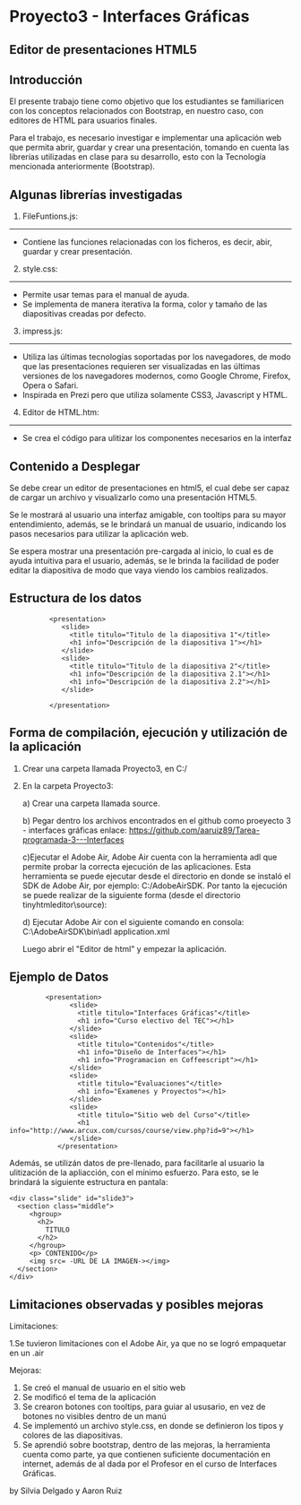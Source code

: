 Proyecto3 - Interfaces Gráficas
=============================

 Editor de presentaciones HTML5
--------------------------------

Introducción
--------------


El presente trabajo tiene como objetivo que los estudiantes se familiaricen con los conceptos
relacionados con Bootstrap, en nuestro caso, con editores de HTML para usuarios finales. 

Para el trabajo, es necesario investigar e implementar una aplicación web que permita abrir, 
guardar y crear una presentación, tomando en cuenta las librerías utilizadas en clase para su desarrollo, 
esto con la Tecnología mencionada anteriormente (Bootstrap).

 
 
Algunas librerías  investigadas
-------------------------------

1. FileFuntions.js:
-------------

   * Contiene las funciones relacionadas con los ficheros, es decir, abir, guardar y crear presentación.

2. style.css:
-----------
 
   * Permite usar temas para el manual de ayuda.
   * Se implementa de manera iterativa la forma, color y tamaño de las diapositivas creadas por defecto.

3. impress.js:
--------------

 *  Utiliza las últimas tecnologías soportadas por los navegadores, de modo que las presentaciones requieren ser visualizadas en las últimas versiones de los navegadores modernos, como Google Chrome, Firefox, Opera o Safari.
 *  Inspirada en Prezi pero que utiliza solamente CSS3, Javascript y HTML.

4. Editor de HTML.htm:
----------------------

*  Se crea el código para ulitizar los componentes necesarios en la interfaz


 
Contenido a Desplegar
----------------------

 Se debe crear un editor de presentaciones en html5, el
 cual debe ser capaz de cargar un archivo y visualizarlo como una presentación HTML5.
 
 Se le mostrará al usuario una interfaz amigable, con tooltips para su mayor entendimiento, 
 además, se le brindará un manual de usuario, indicando los pasos necesarios para utilizar la 
 aplicación web. 
 
 Se espera mostrar una presentación pre-cargada al inicio, lo cual es de ayuda intuitiva para el usuario,
 además, se le brinda la facilidad de poder editar la diapositiva de modo que vaya viendo los cambios realizados.
 
 

Estructura de los datos
------------------------

              <presentation>
                 <slide>
                   <title titulo="Titulo de la diapositiva 1"</title>
                   <h1 info="Descripción de la diapositiva 1"></h1>
                 </slide> 
                 <slide>
                   <title titulo="Titulo de la diapositiva 2"</title>
                   <h1 info="Descripción de la diapositiva 2.1"></h1>
                   <h1 info="Descripción de la diapositiva 2.2"></h1>
                 </slide>
                 
              </presentation>
                
Forma de compilación, ejecución y utilización de la aplicación
---------------------------------------------------------------

1. Crear una carpeta llamada Proyecto3, en C:/

2. En la carpeta Proyecto3:

   a) Crear una carpeta llamada  source.
   
   b) Pegar dentro los archivos encontrados en el github como proeyecto 3 - interfaces gráficas
   enlace: https://github.com/aaruiz89/Tarea-programada-3---Interfaces
   
   c)Ejecutar el Adobe Air,
   Adobe Air cuenta con la herramienta adl que permite probar la correcta ejecución de las aplicaciones. 
   Esta herramienta se puede ejecutar desde el directorio en donde se instaló el SDK de Adobe Air,
   por ejemplo: C:/AdobeAirSDK. Por tanto la ejecución se puede realizar de la siguiente
   forma (desde el directorio tinyhtmleditor\source):
   
   d) Ejecutar Adobe Air con el siguiente comando en consola:  C:\AdobeAirSDK\bin\adl application.xml
   
   Luego abrir el "Editor de html" y empezar la aplicación.
              

 

Ejemplo de Datos
------------------
  
             <presentation>
                   <slide>
                     <title titulo="Interfaces Gráficas"</title>
                     <h1 info="Curso electivo del TEC"></h1>
                   </slide> 
                   <slide>
                     <title titulo="Contenidos"</title>
                     <h1 info="Diseño de Interfaces"></h1>
                     <h1 info="Programacion en Coffeescript"></h1>
                   </slide>
                   <slide>
                     <title titulo="Evaluaciones"</title>
                     <h1 info="Examenes y Proyectos"></h1>
                   </slide>
                   <slide>
                     <title titulo="Sitio web del Curso"</title>
                     <h1 info="http://www.arcux.com/cursos/course/view.php?id=9"></h1>
                   </slide>
                </presentation>

Además, se utilizán datos de pre-llenado, para facilitarle al usuario la ulitización de la apliacción, con el mínimo
esfuerzo. Para esto, se le brindará la siguiente estructura en pantala:


<!--Aqui van las diapositivas-->
<!--________________________________________________-->
    <div class="slide" id="slide3">
      <section class="middle">
         <hgroup>
           <h2>
             TITULO
           </h2>
         </hgroup>
         <p> CONTENIDO</p>
         <img src= -URL DE LA IMAGEN-></img>
      </section>
    </div>

                
                
Limitaciones observadas y posibles mejoras 
------------------------------------------

Limitaciones:

   1.Se tuvieron limitaciones con el Adobe Air, ya que no se logró empaquetar en un .air
   
Mejoras:

   1. Se creó el manual de usuario en el sitio web
   2. Se modificó el tema de la aplicación
   3. Se crearon botones con tooltips, para guiar al ususario, en vez de botones no visibles dentro de un manú
   4. Se implementó un archivo style.css, en donde se definieron los tipos y colores de las diapositivas.
   5. Se aprendió sobre bootstrap, dentro de las mejoras, la herramienta cuenta como parte, ya que contienen 
      suficiente documentación en internet, además de al dada por el Profesor en el curso de Interfaces Gráficas.

   
   
 by Silvia Delgado y Aaron Ruiz
